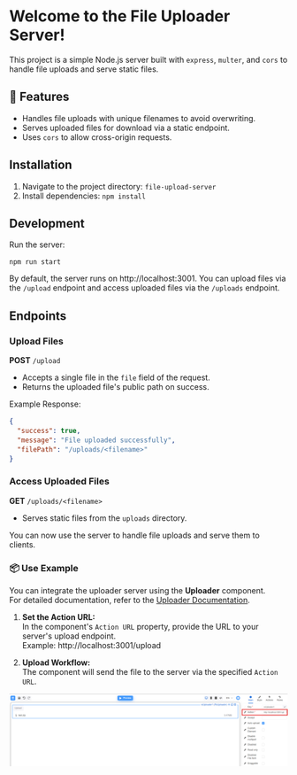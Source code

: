 # Welcome to the File Uploader Server!

This project is a simple Node.js server built with `express`, `multer`, and `cors` to handle file uploads and serve static files.

## 📖 Features

- Handles file uploads with unique filenames to avoid overwriting.
- Serves uploaded files for download via a static endpoint.
- Uses `cors` to allow cross-origin requests.

## Installation

1. Navigate to the project directory:
   ```file-upload-server```
2. Install dependencies:
   ```npm install```

## Development

Run the server:

```
npm run start
```

By default, the server runs on http://localhost:3001. You can upload files via the `/upload` endpoint and access uploaded files via
the `/uploads` endpoint.

## Endpoints

### Upload Files

**POST** `/upload`

- Accepts a single file in the `file` field of the request.
- Returns the uploaded file's public path on success.

Example Response:

```json
{
  "success": true,
  "message": "File uploaded successfully",
  "filePath": "/uploads/<filename>"
}
```

### Access Uploaded Files

**GET** `/uploads/<filename>`

- Serves static files from the `uploads` directory.

You can now use the server to handle file uploads and serve them to clients.

### 📦 Use Example

You can integrate the uploader server using the **Uploader** component.  
For detailed documentation, refer to
the [Uploader Documentation](https://formengine.io/documentation/components-library/fields-components/uploader).

1. **Set the Action URL:**  
   In the component's `Action URL` property, provide the URL to your server's upload endpoint.  
   Example: http://localhost:3001/upload

2. **Upload Workflow:**  
   The component will send the file to the server via the specified `Action URL`.

![Uploader Example](./static/uploader-example.png)

